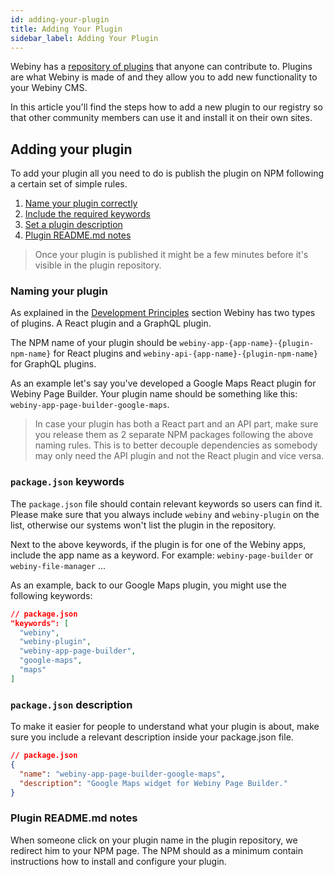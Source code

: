 ```yaml
---
id: adding-your-plugin
title: Adding Your Plugin
sidebar_label: Adding Your Plugin
---
```


Webiny has a [repository of plugins](https://www.webiny.com/plugins) that anyone can contribute to. Plugins are what Webiny is made of and they allow you to add new functionality to your Webiny CMS. 

In this article you'll find the steps how to add a new plugin to our registry so that other community members can use it and install it on their own sites.

## Adding your plugin

To add your plugin all you need to do is publish the plugin on NPM following a certain set of simple rules.

1. [Name your plugin correctly](#naming-your-plugin)
2. [Include the required keywords](#packagejson-keywords)
3. [Set a plugin description](#packagejson-description)
4. [Plugin README.md notes](#plugin-readmemd-notes)

> Once your plugin is published it might be a few minutes before it's visible in the plugin repository.

### Naming your plugin

As explained in the [Development Principles](get-started/development-principles.md) section Webiny has two types of plugins. A React plugin and a GraphQL plugin. 

The NPM name of your plugin should be `webiny-app-{app-name}-{plugin-npm-name}` for React plugins and `webiny-api-{app-name}-{plugin-npm-name}` for GraphQL plugins. 

As an example let's say you've developed a Google Maps React plugin for Webiny Page Builder. Your plugin name should be something like this: `webiny-app-page-builder-google-maps`.

> In case your plugin has both a React part and an API part, make sure you release them as 2 separate NPM packages following the above naming rules. This is to better decouple dependencies as somebody may only need the API plugin and not the React plugin and vice versa.

### `package.json` keywords
The `package.json` file should contain relevant keywords so users can find it. Please make sure that you always include `webiny` and `webiny-plugin` on the list, otherwise our systems won't list the plugin in the repository.

Next to the above keywords, if the plugin is for one of the Webiny apps, include the app name as a keyword. For example: `webiny-page-builder` or `webiny-file-manager` ... 

As an example, back to our Google Maps plugin, you might use the following keywords:
```json
// package.json
"keywords": [
  "webiny",
  "webiny-plugin",
  "webiny-app-page-builder",
  "google-maps",
  "maps"
]
```

### `package.json` description
To make it easier for people to understand what your plugin is about, make sure you include a relevant description inside your package.json file. 

```json
// package.json
{
  "name": "webiny-app-page-builder-google-maps",
  "description": "Google Maps widget for Webiny Page Builder."
}
```

### Plugin README.md notes

When someone click on your plugin name in the plugin repository, we redirect him to your NPM page. 
The NPM should as a minimum contain instructions how to install and configure your plugin. 

